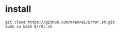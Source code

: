 <h1>install</h1>
<code>git clone https://github.com/mremre1/ErrOr.sh.git</code><br/>
<code>sudo su bash ErrOr.sh</code>
